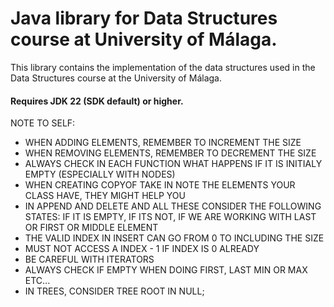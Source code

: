 # Java library for Data Structures course at University of Málaga. #

This library contains the implementation of the data structures used in the Data Structures course at the University of Málaga.


#### Requires JDK 22 (SDK default) or higher. 

NOTE TO SELF:
- WHEN ADDING ELEMENTS, REMEMBER TO INCREMENT THE SIZE
- WHEN REMOVING ELEMENTS, REMEMBER TO DECREMENT THE SIZE
- ALWAYS CHECK IN EACH FUNCTION WHAT HAPPENS IF IT IS INITIALY EMPTY (ESPECIALLY WITH NODES)
- WHEN CREATING COPYOF TAKE IN NOTE THE ELEMENTS YOUR CLASS HAVE, THEY MIGHT HELP YOU
- IN APPEND AND DELETE AND ALL THESE CONSIDER THE FOLLOWING STATES: IF IT IS EMPTY, IF ITS NOT, IF WE ARE WORKING WITH LAST OR FIRST OR MIDDLE ELEMENT
- THE VALID INDEX IN INSERT CAN GO FROM 0 TO INCLUDING THE SIZE
- MUST NOT ACCESS A INDEX - 1 IF INDEX IS 0 ALREADY
- BE CAREFUL WITH ITERATORS
- ALWAYS CHECK IF EMPTY WHEN DOING FIRST, LAST MIN OR MAX ETC...
- IN TREES, CONSIDER TREE ROOT IN NULL;